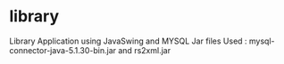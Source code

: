 library
=======
Library Application using JavaSwing and MYSQL
Jar files Used : mysql-connector-java-5.1.30-bin.jar and rs2xml.jar
